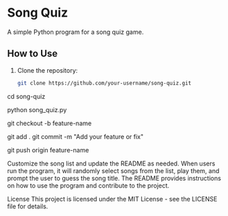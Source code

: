 # Song Quiz

A simple Python program for a song quiz game.

## How to Use

1. Clone the repository:

   ```bash
   git clone https://github.com/your-username/song-quiz.git

cd song-quiz

python song_quiz.py


git checkout -b feature-name

git add .
git commit -m "Add your feature or fix"


git push origin feature-name



Customize the song list and update the README as needed. When users run the program, it will randomly select songs from the list, play them, and prompt the user to guess the song title. The README provides instructions on how to use the program and contribute to the project.


License
This project is licensed under the MIT License - see the LICENSE file for details.


